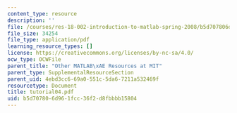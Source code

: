 ```yaml
---
content_type: resource
description: ''
file: /courses/res-18-002-introduction-to-matlab-spring-2008/b5d707806d961fcc36f2d8fbbbb15804_tutorial04.pdf
file_size: 34254
file_type: application/pdf
learning_resource_types: []
license: https://creativecommons.org/licenses/by-nc-sa/4.0/
ocw_type: OCWFile
parent_title: "Other MATLAB\xAE Resources at MIT"
parent_type: SupplementalResourceSection
parent_uid: 4ebd3cc6-69a0-551c-5da6-7211a532469f
resourcetype: Document
title: tutorial04.pdf
uid: b5d70780-6d96-1fcc-36f2-d8fbbbb15804
---
```

